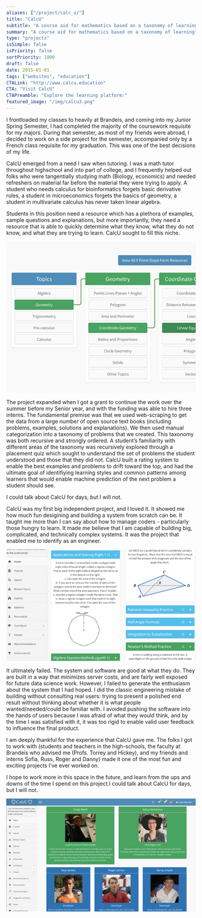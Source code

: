 ```yaml
---
aliases: ["/project/calc_u/"]
title: "CalcU"
subtitle: "A course aid for mathematics based on a taxonomy of learning"
summary: "A course aid for mathematics based on a taxonomy of learning"
type: "projects"
isSimple: false
isPriority: false
sortPriority: 1000
draft: false
date: 2015-01-01
tags: ["websites", "education"]
CTALink: "http://www.calcu.education"
CTA: "Visit CalcU"
CTAPreamble: "Explore the learning platform:"
featured_image: "/img/calcu3.png"
---
```


I frontloaded my classes to heavily at Brandeis, and coming into my Junior Spring Semester, I had completed the majority of the coursework requisite for my majors. During that semester, as most of my friends were abroad, I decided to work on a side project for the semester, accompanied only by a French class requisite for my graduation.  This was one of the best decisions of my life. 

CalcU emerged from a need I saw when tutoring. I was a math tutor throughout highschool and into part of college, and I frequently helped out folks who were tangentially studying math (Biology, economics) and needed refreshers on material far before the material they were trying to apply.  A student who needs calculus for bioinformatics forgets basic derivative rules, a student in microeconomics forgets the basics of geometry, a student in multivariate calculus has never taken linear algebra. 

Students in this position need a resource which has a plethora of examples, sample questions and explanations, but more importantly, they need a resource that is able to quickly determine what they know, what they do not know, and what they are trying to learn.  CalcU sought to fill this niche. 

![A Picture of the information taxonomy within CalcU](/img/calcu.png)

The project expanded when I got a grant to continue the work over the summer before my Senior year, and with the funding was able to hire three interns. The fundamental premise was that we used web-scraping to get the data from a large number of open source text books (including problems, examples, solutions and explanations).  We then used manual categorization into a taxonomy of problems that we created.  This taxonomy was both recursive and strongly ordered.  A student’s familiarity with different areas of the taxonomy was recursively explored through a placement quiz which sought to understand the set of problems the student understood and those that they did not. CalcU built a rating system to enable the best examples and problems to drift toward the top, and had the ultimate goal of identifiying learning styles and common patterns among learners that would enable machine prediction of the next problem a student should see. 

I could talk about CalcU for days, but I will not. 

CalcU was my first big independent project, and I loved it.  It showed me how much fun desigining and building a system from scratch can be.  It taught me more than I can say about how to manage coders - particularly those hungry to learn.  It made me believe that I am capable of building big, complicated, and technically complex systems. It was the project that enabled me to identify as an engineer. 

![A Picture of some sample problems from CalcU](/img/calcu2.png)

It ultimately failed.  The system and software are good at what they do.  They are built in a way that minimizes server costs, and are fairly well exposed for future data science work.  However, I failed to generate the enthusiasm about the system that I had hoped. I did the classic engineering mistake of building without consulting real users: trying to present a polished end result without thinking about whether it is what people wanted/needed/could be familiar with. I avoided pushing the software into the hands of users because I was afraid of what they would think, and by the time I was satisfied with it, it was too rigid to enable valid user feedback to influence the final product. 

I am deeply thankful for the experience that CalcU gave me. The folks I got to work with (students and teachers in the high-schools, the faculty at Brandeis who advised me (Profs. Torrey and Hickey), and my friends and interns Sofia, Russ, Roger and Danny) made it one of the most fun and exciting projects I’ve ever worked on.

I hope to work more in this space in the future, and learn from the ups and downs of the time I spend on this project.I could talk about CalcU for days, but I will not. 

![A Picture of the CalcU Team](/img/calcu3.png)
